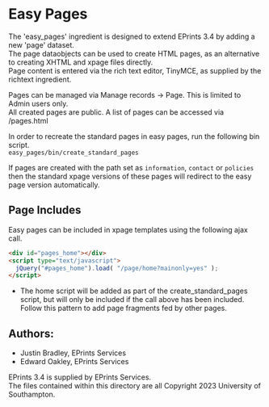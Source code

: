 # Easy Pages

The 'easy_pages' ingredient is designed to extend EPrints 3.4 by adding a new 'page' dataset.\
The page dataobjects can be used to create HTML pages, as an alternative to creating XHTML and xpage files directly.\
Page content is entered via the rich text editor, TinyMCE, as supplied by the richtext ingredient.

Pages can be managed via Manage records -> Page.  This is limited to Admin users only.\
All created pages are public.  A list of pages can be accessed via /pages.html

In order to recreate the standard pages in easy pages, run the following bin script.\
`easy_pages/bin/create_standard_pages`

If pages are created with the path set as `information`, `contact` or `policies` then the standard xpage versions of these pages will redirect to the easy page version automatically.

## Page Includes

Easy pages can be included in xpage templates using the following ajax call. 

```html
<div id="pages_home"></div>
<script type="text/javascript">
  jQuery("#pages_home").load( "/page/home?mainonly=yes" );
</script>
```

- The home script will be added as part of the create_standard_pages script, but will only be included if the call above has been included. Follow this pattern to add page fragments fed by other pages.

## Authors:
- Justin Bradley, EPrints Services
- Edward Oakley, EPrints Services

EPrints 3.4 is supplied by EPrints Services.\
The files contained within this directory are all Copyright 2023 University of Southampton.
